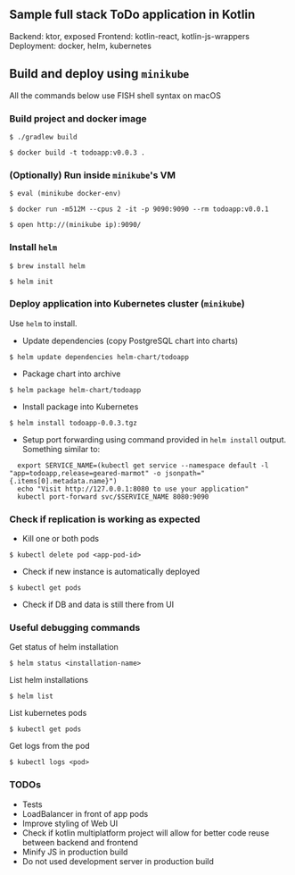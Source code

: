 ## Sample full stack ToDo application in Kotlin

Backend: ktor, exposed
Frontend: kotlin-react, kotlin-js-wrappers
Deployment: docker, helm, kubernetes

## Build and deploy using `minikube`

All the commands below use FISH shell syntax on macOS

### Build project and docker image 

`$ ./gradlew build`

`$ docker build -t todoapp:v0.0.3 .`

### (Optionally) Run inside `minikube`'s VM

`$ eval (minikube docker-env)`

`$ docker run -m512M --cpus 2 -it -p 9090:9090 --rm todoapp:v0.0.1`

`$ open http://(minikube ip):9090/`

### Install `helm`

`$ brew install helm`

`$ helm init`

### Deploy application into Kubernetes cluster (`minikube`)

Use `helm` to install.

* Update dependencies (copy PostgreSQL chart into charts)

`$ helm update dependencies helm-chart/todoapp`

* Package chart into archive

`$ helm package helm-chart/todoapp`

* Install package into Kubernetes

`$ helm install todoapp-0.0.3.tgz`

* Setup port forwarding using command provided in `helm install` output. Something similar to:

```
  export SERVICE_NAME=(kubectl get service --namespace default -l "app=todoapp,release=geared-marmot" -o jsonpath="{.items[0].metadata.name}")
  echo "Visit http://127.0.0.1:8080 to use your application"
  kubectl port-forward svc/$SERVICE_NAME 8080:9090
```

### Check if replication is working as expected

* Kill one or both pods

`$ kubectl delete pod <app-pod-id>`

* Check if new instance is automatically deployed

`$ kubectl get pods`

* Check if DB and data is still there from UI

### Useful debugging commands

Get status of helm installation

`$ helm status <installation-name>`

List helm installations

`$ helm list`

List kubernetes pods

`$ kubectl get pods`

Get logs from the pod

`$ kubectl logs <pod>`

### TODOs

* Tests
* LoadBalancer in front of app pods
* Improve styling of Web UI
* Check if kotlin multiplatform project will allow for better code reuse between backend and frontend
* Minify JS in production build
* Do not used development server in production build